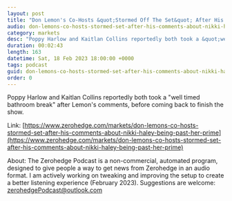 ```yaml
---
layout: post
title: "Don Lemon's Co-Hosts &quot;Stormed Off The Set&quot; After His Comments About Nikki Haley Being Past Her Prime"
audio: don-lemons-co-hosts-stormed-set-after-his-comments-about-nikki-haley-being-past-her-prime-0
category: markets
desc: "Poppy Harlow and Kaitlan Collins reportedly both took a &quot;well timed bathroom break&quot; after Lemon's comments, before coming back to finish the show. "
duration: 00:02:43
length: 163
datetime: Sat, 18 Feb 2023 18:00:00 +0000
tags: podcast
guid: don-lemons-co-hosts-stormed-set-after-his-comments-about-nikki-haley-being-past-her-prime-0
order: 0
---
```

Poppy Harlow and Kaitlan Collins reportedly both took a &quot;well timed bathroom break&quot; after Lemon's comments, before coming back to finish the show. 

Link: [https://www.zerohedge.com/markets/don-lemons-co-hosts-stormed-set-after-his-comments-about-nikki-haley-being-past-her-prime](https://www.zerohedge.com/markets/don-lemons-co-hosts-stormed-set-after-his-comments-about-nikki-haley-being-past-her-prime)

About: The Zerohedge Podcast is a non-commercial, automated program, designed to give people a way to get news from Zerohedge in an audio format.  I am actively working on tweaking and improving the setup to create a better listening experience (February 2023).  Suggestions are welcome: [zerohedgePodcast@outlook.com](mailto:zerohedgePodcast@outlook.com)